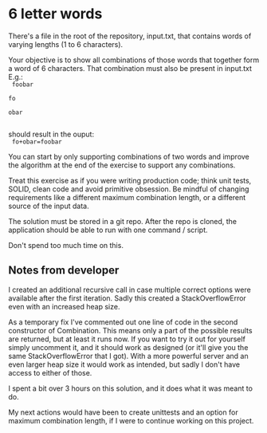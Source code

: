 # 6 letter words
There's a file in the root of the repository, input.txt, that contains words of varying lengths (1 to 6 characters).

Your objective is to show all combinations of those words that together form a word of 6 characters. That combination must also be present in input.txt
E.g.:  
<code>
foobar  
fo  
obar  
</code>

should result in the ouput:  
<code>
fo+obar=foobar
</code>

You can start by only supporting combinations of two words and improve the algorithm at the end of the exercise to support any combinations.

Treat this exercise as if you were writing production code; think unit tests, SOLID, clean code and avoid primitive obsession. Be mindful of changing requirements like a different maximum combination length, or a different source of the input data.

The solution must be stored in a git repo. After the repo is cloned, the application should be able to run with one command / script.

Don't spend too much time on this.

## Notes from developer
I created an additional recursive call in case multiple correct options were available after the first iteration.
Sadly this created a StackOverflowError even with an increased heap size.

As a temporary fix I've commented out one line of code in the second constructor of Combination. This means only a part of the possible results are returned, but at least it runs now.
If you want to try it out for yourself simply uncomment it, and it should work as designed (or it'll give you the same StackOverflowError that I got).
With a more powerful server and an even larger heap size it would work as intended, but sadly I don't have access to either of those.

I spent a bit over 3 hours on this solution, and it does what it was meant to do.

My next actions would have been to create unittests and an option for maximum combination length, if I were to continue working on this project.